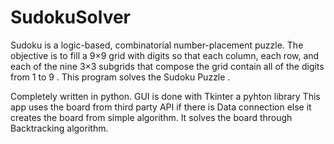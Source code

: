 # SudokuSolver
Sudoku is a logic-based, combinatorial number-placement puzzle. The objective is to fill a 9×9 grid with digits so that each column, each row, and each of the nine 3×3 subgrids that compose the grid contain all of the digits from 1 to 9 . This program solves the Sudoku Puzzle .

Completely written in python.
GUI is done with Tkinter a pyhton library
This app uses the board from third party API if there is Data connection else it creates the board from simple algorithm.
It solves the board through Backtracking algorithm.
